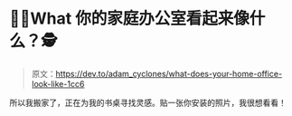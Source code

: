 # 🕵️‍♀️What 你的家庭办公室看起来像什么？🕵️

> 原文：<https://dev.to/adam_cyclones/what-does-your-home-office-look-like-1cc6>

所以我搬家了，正在为我的书桌寻找灵感。贴一张你安装的照片，我很想看看！